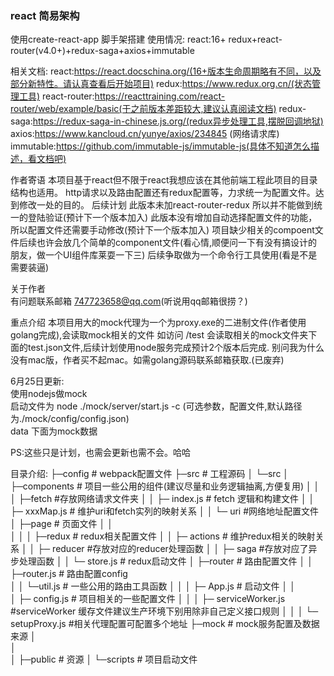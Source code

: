 <h3>react 简易架构</h3>


使用create-react-app 脚手架搭建
使用情况:
  react:16+
  redux+react-router(v4.0+)+redux-saga+axios+immutable

相关文档:
  react:https://react.docschina.org/(16+版本生命周期略有不同，以及部分新特性。请认真查看后开始项目)
  redux:https://www.redux.org.cn/(状态管理工具)
  react-router:https://reacttraining.com/react-router/web/example/basic(于之前版本差距较大,建议认真阅读文档)
  redux-saga:https://redux-saga-in-chinese.js.org/(redux异步处理工具,摆脱回调地狱)
  axios:https://www.kancloud.cn/yunye/axios/234845 (网络请求库)   
  immutable:https://github.com/immutable-js/immutable-js(具体不知道怎么描述，看文档吧)

作者寄语
  本项目基于react但不限于react我想应该在其他前端工程此项目的目录结构也适用。
  http请求以及路由配置还有redux配置等，力求统一为配置文件。达到修改一处的目的。
  后续计划
   此版本未加react-router-redux 所以并不能做到统一的登陆验证(预计下一个版本加入)
   此版本没有增加自动选择配置文件的功能，所以配置文件还需要手动修改(预计下一个版本加入)
   项目缺少相关的compoent文件后续也许会放几个简单的component文件(看心情,顺便问一下有没有搞设计的朋友，做一个UI组件库莱耍一下三)
   后续争取做为一个命令行工具使用(看是不是需要装逼) 
    
关于作者     
  有问题联系邮箱 747723658@qq.com(听说用qq邮箱很捞？)
  
重点介绍
 本项目用大的mock代理为一个为proxy.exe的二进制文件(作者使用golang完成),会读取mock相关的文件
 如访问 /test 会读取相关的mock文件夹下面的test.json文件,后续计划使用node服务完成预计2个版本后完成.
 别问我为什么没有mac版，作者买不起mac。如需golang源码联系邮箱获取.(已废弃)
 
 6月25日更新:<br/>
 使用nodejs做mock<br/>
 启动文件为 node ./mock/server/start.js -c (可选参数，配置文件,默认路径为./mock/config/config.json)<br/>
 data 下面为mock数据   
 
 
PS:这些只是计划，也需会更新也需不会。哈哈
 

  
目录介绍:
  ├─config # webpack配置文件
  ├─src # 工程源码
  │  └─src
  │      ├─components # 项目一些公用的组件(建议尽量和业务逻辑抽离,方便复用)
  │      │  
  │      ├─fetch #存放网络请求文件夹
  │      │     ├─ index.js # fetch 逻辑和构建文件
  │      │     ├─ xxxMap.js # 维护uri和fetch实列的映射关系
  │      │     └─ uri #网络地址配置文件
  │      ├─page # 页面文件
  │      │  
  │      │
  │      ├─redux # redux相关配置文件
  │      │    ├─ actions # 维护redux相关的映射关系
  │      │    ├─ reducer #存放对应的reducer处理函数
  │      │    ├─ saga  #存放对应了异步处理函数
  │      │    └─ store.js # redux启动文件
  │      ├─router # 路由配置文件
  │      │    ├─router.js # 路由配置config         
  │      │    └─util.js # 一些公用的路由工具函数
  │      │ 
  │      ├─ App.js # 启动文件
  │      │  
  │      ├─ config.js # 项目相关的一些配置文件
  │      │
  │      ├─ serviceWorker.js #serviceWorker 缓存文件建议生产环境下别用除非自己定义接口规则 
  │      │
  │      └─ setupProxy.js #相关代理配置可配置多个地址
  ├─mock # mock服务配置及数据来源
  │  
  │  
  │
  ├─public # 资源
  │
  └─scripts # 项目启动文件     
  
  
  